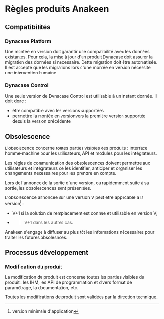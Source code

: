 # Règles produits Anakeen

## Compatibilités

### Dynacase Platform

Une montée en version doit garantir une compatibilité avec les données existantes. Pour cela, la mise à jour d'un produit Dynacase doit assurer la migration des données si nécessaire. Cette migration doit être automatisée. Il est accepté que les migrations lors d'une montée en version nécessite une intervention humaine.

### Dynacase Control

Une seule version de Dynacase Control est utilisable à un instant donnée. il doit donc :

* être compatible avec les versions supportées 
* permettre la montée en versionvers la première version supportée depuis la version précédente

## Obsolescence

L'obsolecence concerne toutes parties visibles des produits : interface homme-machine pour les utilisateurs, API et modules pour les intégrateurs.

Les règles de communication des obsolescences doivent permettre aux utilisateurs et intégrateurs de les identifier, anticiper et organiser les changements nécessaires pour les prendre en compte.

Lors de l'annonce de la sortie d'une version, ou rapidemment suite à sa sortie, les obsolescences sont présentées.

L'obsolescence annoncée sur une version V peut être applicable à la version[^1] :

* V+1 si la solution de remplacement est connue et utilisable en version V;
* > V+1 dans les autres cas.

Anakeen s'engage à diffuser au plus tôt les informations nécessaires pour traiter les futures obsolesnces.

## Processus développement 

### Modification du produit

La modification du produit est concerne toutes les parties visibles du produit : les IHM, les API de programmation et divers format de paramétrage, la documentation, etc.

Toutes les modifications de produit sont validées par la direction technique. 


[^1]: version minimale d'application
